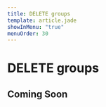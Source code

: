 ```yaml
---
title: DELETE groups
template: article.jade
showInMenu: "true"
menuOrder: 30
---
```


# DELETE groups

## Coming Soon